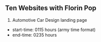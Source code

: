 ## Ten Websites with Florin Pop
1. Automotive Car Design landing page
- start-time: 0115 hours (army time format)
- end-time: 0235 hours